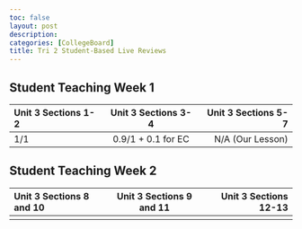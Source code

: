 ```yaml
---
toc: false
layout: post
description: 
categories: [CollegeBoard]
title: Tri 2 Student-Based Live Reviews
---
```

## Student Teaching Week 1

| Unit 3 Sections 1-2 | Unit 3 Sections 3-4 | Unit 3 Sections 5-7 |
|:--------------------|:--------------------:|--------------------:|
|         1/1         |  0.9/1 + 0.1 for EC  |   N/A (Our Lesson)  |

## Student Teaching Week 2

| Unit 3 Sections 8 and 10 | Unit 3 Sections 9 and 11 | Unit 3 Sections 12-13 |
|:--------------------|:--------------------:|--------------------:|
|                     |                      |                     |